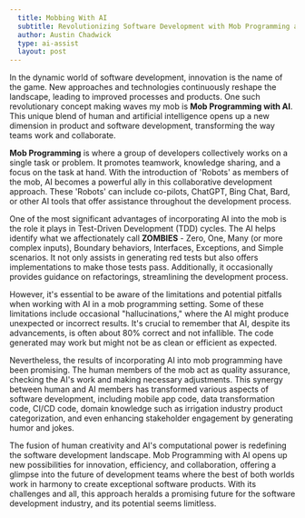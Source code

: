 ```yaml
---
  title: Mobbing With AI
  subtitle: Revolutionizing Software Development with Mob Programming and AI
  author: Austin Chadwick
  type: ai-assist
  layout: post
---
```


In the dynamic world of software development, innovation is the name of the
game.  New approaches and technologies continuously reshape the landscape,
leading to improved processes and products. One such revolutionary concept
making waves my mob is **Mob Programming with AI**. This unique blend of human
and artificial intelligence opens up a new dimension in product and software
development, transforming the way teams work and collaborate. 
 
**Mob Programming** is where a group of developers collectively works on a
single task or problem. It promotes teamwork, knowledge sharing, and a focus on
the task at hand. With the introduction of 'Robots' as members of the mob, AI
becomes a powerful ally in this collaborative development approach. These
'Robots' can include co-pilots, ChatGPT, Bing Chat, Bard, or other AI tools that
offer assistance throughout the development process. 
 
One of the most significant advantages of incorporating AI into the mob is the
role it plays in Test-Driven Development (TDD) cycles. The AI helps identify
what we affectionately call **ZOMBIES** - Zero, One, Many (or more complex
inputs), Boundary behaviors, Interfaces, Exceptions, and Simple scenarios. It
not only assists in generating red tests but also offers implementations to make
those tests pass. Additionally, it occasionally provides guidance on
refactorings, streamlining the development process. 
 
However, it's essential to be aware of the limitations and potential pitfalls
when working with AI in a mob programming setting. Some of these limitations
include occasional "hallucinations," where the AI might produce unexpected or
incorrect results. It's crucial to remember that AI, despite its advancements,
is often about 80% correct and not infallible. The code generated may work but
might not be as clean or efficient as expected. 
 
Nevertheless, the results of incorporating AI into mob programming have been
promising. The human members of the mob act as quality assurance, checking the
AI's work and making necessary adjustments. This synergy between human and AI
members has transformed various aspects of software development, including
mobile app code, data transformation code, CI/CD code, domain knowledge such as
irrigation industry product categorization, and even enhancing stakeholder
engagement by generating humor and jokes. 
 
The fusion of human creativity and AI's computational power is redefining the
software development landscape. Mob Programming with AI opens up new
possibilities for innovation, efficiency, and collaboration, offering a glimpse
into the future of development teams where the best of both worlds work in
harmony to create exceptional software products. With its challenges and all,
this approach heralds a promising future for the software development industry,
and its potential seems limitless.
